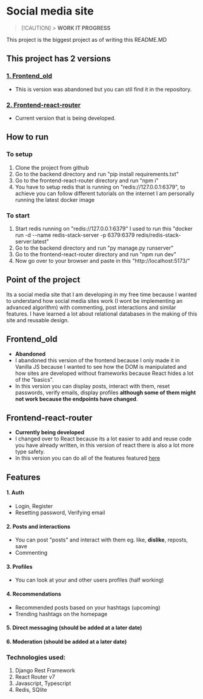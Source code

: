 # Social media site

> [!CAUTION] > **WORK IT PROGRESS**

This project is the biggest project as of writing this README.MD

## This project has 2 versions

### [1. Frontend_old](#frontend_old)

- This is version was abandoned but you can stil find it in the repository.

### [2. Frontend-react-router](#frontend-react-router)

- Current version that is being developed.

## How to run

### To setup

1. Clone the project from github
2. Go to the backend directory and run "pip install requirements.txt"
3. Go to the frontend-react-router directory and run "npm i"
4. You have to setup redis that is running on "redis://127.0.0.1:6379", to achieve you can follow different tutorials on the internet I am personally running the latest docker image

### To start

1. Start redis running on "redis://127.0.0.1:6379" I used to run this "docker run -d --name redis-stack-server -p 6379:6379 redis/redis-stack-server:latest"
2. Go to the backend directory and run "py manage.py runserver"
3. Go to the frontend-react-router directory and run "npm run dev"
4. Now go over to your browser and paste in this "http://localhost:5173/"

## Point of the project

Its a social media site that I am developing in my free time because I wanted to understand how social media sites work (I wont be implementing an advanced algorithm) with commenting, post interactions and similar features. I have learned a lot about relational databases in the making of this site and reusable design.

## Frontend_old

- **Abandoned**
- I abandoned this version of the frontend because I only made it in Vanilla JS because I wanted to see how the DOM is manipulated and how sites are developed without frameworks because React hides a lot of the "basics".
- In this version you can display posts, interact with them, reset passwords, verify emails, display profiles **although some of them might not work because the endpoints have changed**.

## Frontend-react-router

- **Currently being developed**
- I changed over to React because its a lot easier to add and reuse code you have already written, in this version of react there is also a lot more type safety.
- In this version you can do all of the features featured [here](#features)

## Features

#### 1. Auth

- Login, Register
- Resetting password, Verifying email

#### 2. Posts and interactions

- You can post "posts" and interact with them eg. like, **dislike**, reposts, save
- Commenting

#### 3. Profiles

- You can look at your and other users profiles (half working)

#### 4. Recommendations

- Recommended posts based on your hashtags (upcoming)
- Trending hashtags on the homepage

#### 5. Direct messaging (should be added at a later date)

#### 6. Moderation (should be added at a later date)

### Technologies used:

1. Django Rest Framework
2. React Router v7
3. Javascript, Typescript
4. Redis, SQlite
